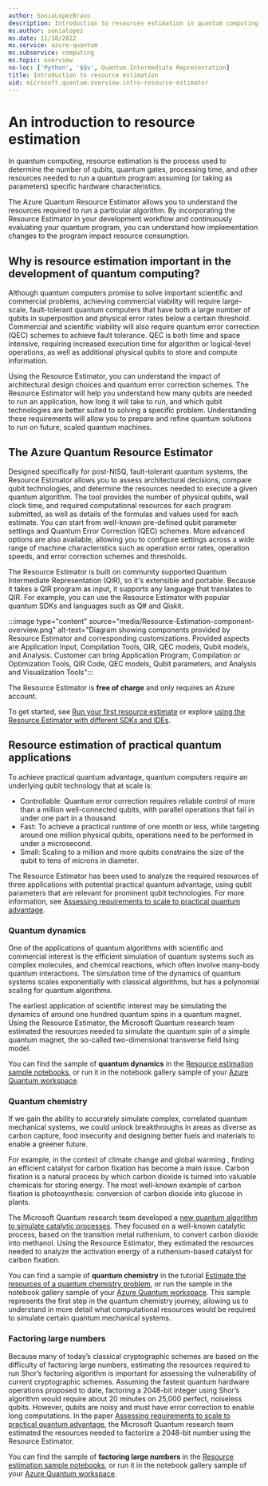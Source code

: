 ```yaml
---
author: SoniaLopezBravo
description: Introduction to resources estimation in quantum computing and the Azure Quantum Resource Estimator
ms.author: sonialopez
ms.date: 11/18/2022
ms.service: azure-quantum
ms.subservice: computing
ms.topic: overview
no-loc: ['Python', '$$v', Quantum Intermediate Representation]
title: Introduction to resource estimation
uid: microsoft.quantum.overview.intro-resource-estimator
--- 
```


# An introduction to resource estimation

In quantum computing, resource estimation is the process used to determine the number of qubits, quantum gates, processing time, and other resources needed to run a quantum program assuming (or taking as parameters) specific hardware characteristics. 

The Azure Quantum Resource Estimator allows you to understand the resources required to run a particular algorithm. By incorporating the Resource Estimator in your development workflow and continuously evaluating your quantum program, you can understand how implementation changes to the program impact resource consumption. 

## Why is resource estimation important in the development of quantum computing?

Although quantum computers promise to solve important scientific and commercial problems, achieving commercial viability will require large-scale, fault-tolerant quantum computers that have both a large number of qubits in superposition and physical error rates below a certain threshold. Commercial and scientific viability will also require quantum error correction (QEC) schemes to achieve fault tolerance. QEC is both time and space intensive, requiring increased execution time for algorithm or logical-level operations, as well as additional physical qubits to store and compute information. 

Using the Resource Estimator, you can understand the impact of architectural design choices and quantum error correction schemes. The Resource Estimator will help you understand how many qubits are needed to run an application, how long it will take to run, and which qubit technologies are better suited to solving a specific problem. Understanding these requirements will allow you to prepare and refine quantum solutions to run on future, scaled quantum machines. 

## The Azure Quantum Resource Estimator

Designed specifically for post-NISQ, fault-tolerant quantum systems, the Resource Estimator allows you to assess architectural decisions, compare qubit technologies, and determine the resources needed to execute a given quantum algorithm. The tool provides the number of physical qubits, wall clock time, and required computational resources for each program submitted, as well as details of the formulas and values used for each estimate. You can start from well-known pre-defined qubit parameter settings and Quantum Error Correction (QEC) schemes. More advanced options are also available, allowing you to configure settings across a wide range of machine characteristics such as operation error rates, operation speeds, and error correction schemes and thresholds.  

The Resource Estimator is built on community supported Quantum Intermediate Representation (QIR), so it's extensible and portable. Because it takes a QIR program as input, it supports any language that translates to QIR. For example, you can use the Resource Estimator with popular quantum SDKs and languages such as Q# and Qiskit. 

:::image type="content" source="media/Resource-Estimation-component-overview.png" alt-text="Diagram showing components provided by Resource Estimator and corresponding customizations. Provided aspects are Application Input, Compilation Tools, QIR, QEC models, Qubit models, and Analysis. Customer can bring Application Program, Compilation or Optimization Tools, QIR Code, QEC models, Qubit parameters, and Analysis and Visualization Tools":::

The Resource Estimator is **free of charge** and only requires an Azure account.

To get started, see [Run your first resource estimate](xref:microsoft.quantum.quickstarts.computing.resources-estimator) or explore [using the Resource Estimator with different SDKs and IDEs](xref:microsoft.quantum.submit-resource-estimation-jobs).

## Resource estimation of practical quantum applications

To achieve practical quantum advantage, quantum computers require an underlying qubit technology that at scale is:

- Controllable: Quantum error correction requires reliable control of more than a million well-connected qubits, with parallel operations that fail in under one part in a thousand.
- Fast: To achieve a practical runtime of one month or less, while targeting around one million physical qubits, operations need to be performed in under a microsecond.
- Small: Scaling to a million and more qubits constrains the size of the qubit to tens of microns in diameter.

The Resource Estimator has been used to analyze the required resources of three applications with potential practical quantum advantage, using qubit parameters that are relevant for prominent qubit technologies. For more information, see [Assessing requirements to scale to practical quantum advantage](https://arxiv.org/abs/2211.07629).

### Quantum dynamics

One of the applications of quantum algorithms with scientific and commercial interest is the efficient simulation of quantum systems such as complex molecules, and chemical reactions, which often involve many-body quantum interactions. The simulation time of the dynamics of quantum systems scales exponentially with classical algorithms, but has a polynomial scaling for quantum algorithms. 

The earliest application of scientific interest may be simulating the dynamics of around one hundred quantum spins in a quantum magnet. Using the Resource Estimator, the Microsoft Quantum research team estimated the resources needed to simulate the quantum spin of a simple quantum magnet, the so-called two-dimensional transverse field Ising model.

You can find the sample of **quantum dynamics** in the [Resource estimation sample notebooks](https://github.com/microsoft/Quantum/blob/main/samples/azure-quantum/resource-estimation/estimation-dynamics.ipynb), or run it in the notebook gallery sample of your [Azure Quantum workspace](xref:microsoft.quantum.how-to.workspace). 

### Quantum chemistry

If we gain the ability to accurately simulate complex, correlated quantum mechanical systems, we could unlock breakthroughs in areas as diverse as carbon capture, food insecurity and designing better fuels and materials to enable a greener future.

For example, in the context of climate change and global warming , finding an efficient catalyst for carbon fixation has become a main issue. Carbon fixation is a natural process by which carbon dioxide is turned into valuable chemicals for storing energy. The most well-known example of carbon fixation is photosynthesis: conversion of carbon dioxide into glucose in plants.

The Microsoft Quantum research team developed a [new quantum algorithm to simulate catalytic processes](https://arxiv.org/abs/2007.14460). They focused on a well-known catalytic process, based on the transition metal ruthenium, to convert carbon dioxide into methanol. Using the Resource Estimator, they estimated the resources needed to analyze the activation energy of a ruthenium-based catalyst for carbon fixation.

You can find a sample of **quantum chemistry** in the tutorial [Estimate the resources of a quantum chemistry problem](xref:microsoft.quantum.tutorial.resource-estimator.chemistry), or run the sample in the notebook gallery sample of your [Azure Quantum workspace](xref:microsoft.quantum.how-to.workspace). This sample represents the first step in the quantum chemistry journey, allowing us to understand in more detail what computational resources would be required to simulate certain quantum mechanical systems.

### Factoring large numbers

Because many of today’s classical cryptographic schemes are based on the difficulty of factoring large numbers, estimating the resources required to run Shor’s factoring algorithm is important for assessing the vulnerability of current cryptographic schemes. Assuming the fastest quantum hardware operations proposed to date, factoring a 2048-bit integer using Shor’s algorithm would require about 20 minutes on 25,000 perfect, noiseless qubits. However, qubits are noisy and must have error correction to enable long computations. In the paper [Assessing requirements to scale to practical quantum advantage](https://arxiv.org/abs/2211.07629), the Microsoft Quantum research team estimated the resources needed to factorize a 2048-bit number using the Resource Estimator. 

You can find the sample of **factoring large numbers** in the [Resource estimation sample notebooks](https://github.com/microsoft/Quantum/tree/main/samples/azure-quantum/resource-estimation/estimation-factoring.ipynb), or run it in the notebook gallery sample of your [Azure Quantum workspace](xref:microsoft.quantum.how-to.workspace). 

